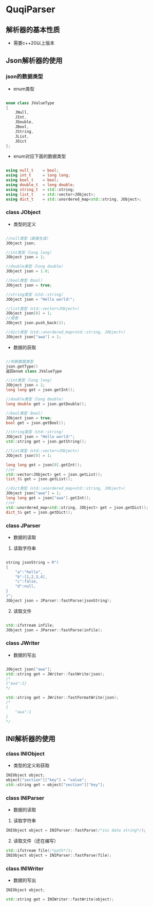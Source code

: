 ﻿# QuqiParser

## 解析器的基本性质
- 需要c++20以上版本

## Json解析器的使用
### json的数据类型
- enum类型
```cpp

enum class JValueType
{
	JNull,
	JInt,
	JDouble,
	JBool,
	JString,
	JList,
	JDict
};
```
- enum对应下面的数据类型
```cpp

using null_t 	= bool;
using int_t 	= long long;
using bool_t 	= bool;
using double_t 	= long double;
using string_t 	= std::string;
using list_t 	= std::vector<JObject>;
using dict_t 	= std::unordered_map<std::string, JObject>;
```

### class JObject
- 类型的定义
```cpp

//null类型（直接生成）
JObject json;

//int类型（long long）
JObject json = 1;

//double类型（long double）
JObject json = 1.0;

//bool类型（bool）
JObject json = true;

//string类型（std::string）
JObject json = "Hello world!";

//list类型（std::vector<JObject>）
JObject json[0] = 1;
//或者
JObject json.push_back(1);

//dict类型（std::unordered_map<std::string, JObject>）
JObject json["awa"] = 1;
```
- 数据的获取
```cpp

//判断数据类型
json.getType()
返回enum class JValueType

//int类型（long long）
JObject json = 1;
long long get = json.getInt();

//double类型（long double）
long double get = json.getDouble();

//bool类型（bool）
JObject json = true;
bool get = json.getBool();

//string类型（std::string）
JObject json = "Hello world!";
std::string get = json.getString();

//list类型（std::vector<JObject>）
JObject json[0] = 1;

long long get = json[0].getInt();
//or
std::vector<JObject> get = json.getList();
list_t& get = json.getList();

//dict类型（std::unordered_map<std::string, JObject>）
JObject json["awa"] = 1;
long long get = json["awa"].getInt();
//or
std::unordered_map<std::string, JObject> get = json.getDict();
dict_t& get = json.getDict();
```

### class JParser
- 数据的读取
1. 读取字符串
```cpp

string jsonString = R"(
{
    "a":"hello",
    "b":[1,2,3,4],
    "c":false,
    "d":null,
}
)";
JObject json = JParser::fastParse(jsonString);
```

2. 读取文件
```cpp

std::ifstream infile;
JObject json = JParser::fastParse(infile);

```

### class JWriter
- 数据的写出
```cpp

JObject json["awa"];
std::string get = JWriter::fastWrite(json);
/*
{"awa":1}
*/

std::string get = JWriter::fastFormatWrite(json);
/*
{
	"awa":1
}
*/
```

## INI解析器的使用
### class INIObject
- 类型的定义和获取
```cpp
INIObject object;
object["section"]["key"] = "value";
std::string get = object["section"]["key"];
```

### class INIParser
- 数据的读取
1. 读取字符串
```cpp
INIObject object = INIParser::fastParse(/*ini data string*/);
```

2. 读取文件（还在编写）
```cpp
std::ifstream file(/*path*/);
INIObject object = INIParser::fastParse(file);
```

### class INIWriter
- 数据的写出
```cpp
INIObject object;

std::string get = INIWriter::fastWrite(object);

```

